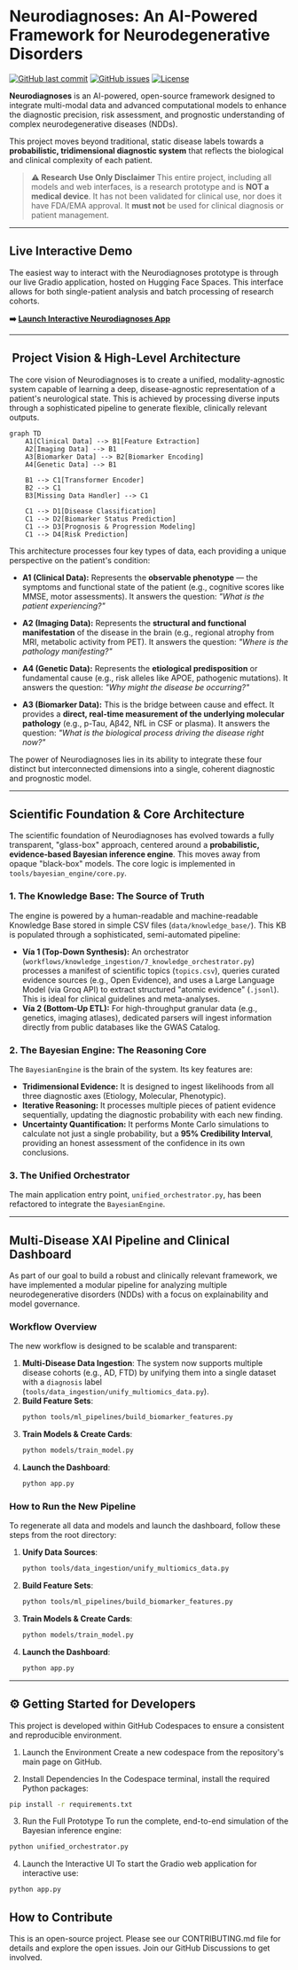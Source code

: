 # Neurodiagnoses: An AI-Powered Framework for Neurodegenerative Disorders

[![GitHub last commit](https://img.shields.io/github/last-commit/Fundacion-de-Neurociencias/neurodiagnoses)](https://github.com/Fundacion-de-Neurociencias/neurodiagnoses/commits/main)
[![GitHub issues](https://img.shields.io/github/issues/Fundacion-de-Neurociencias/neurodiagnoses)](https://github.com/Fundacion-de-Neurociencias/neurodiagnoses/issues)
[![License](https://img.shields.io/github/license/Fundacion-de-Neurociencias/neurodiagnoses)](LICENSE)

**Neurodiagnoses** is an AI-powered, open-source framework designed to integrate multi-modal data and advanced computational models to enhance the diagnostic precision, risk assessment, and prognostic understanding of complex neurodegenerative diseases (NDDs).

This project moves beyond traditional, static disease labels towards a **probabilistic, tridimensional diagnostic system** that reflects the biological and clinical complexity of each patient.

> **⚠️ Research Use Only Disclaimer**
> This entire project, including all models and web interfaces, is a research prototype and is **NOT a medical device**. It has not been validated for clinical use, nor does it have FDA/EMA approval. It **must not** be used for clinical diagnosis or patient management.

---

## Live Interactive Demo

The easiest way to interact with the Neurodiagnoses prototype is through our live Gradio application, hosted on Hugging Face Spaces. This interface allows for both single-patient analysis and batch processing of research cohorts.

**➡️ [Launch Interactive Neurodiagnoses App](https://huggingface.co/spaces/fneurociencias/Neurodiagnoses)**

---

## ️ Project Vision & High-Level Architecture

The core vision of Neurodiagnoses is to create a unified, modality-agnostic system capable of learning a deep, disease-agnostic representation of a patient's neurological state. This is achieved by processing diverse inputs through a sophisticated pipeline to generate flexible, clinically relevant outputs.

```mermaid
graph TD
    A1[Clinical Data] --> B1[Feature Extraction]
    A2[Imaging Data] --> B1
    A3[Biomarker Data] --> B2[Biomarker Encoding]
    A4[Genetic Data] --> B1

    B1 --> C1[Transformer Encoder]
    B2 --> C1
    B3[Missing Data Handler] --> C1

    C1 --> D1[Disease Classification]
    C1 --> D2[Biomarker Status Prediction]
    C1 --> D3[Prognosis & Progression Modeling]
    C1 --> D4[Risk Prediction]
```

This architecture processes four key types of data, each providing a unique perspective on the patient's condition:

* **A1 (Clinical Data):** Represents the **observable phenotype** — the symptoms and functional state of the patient (e.g., cognitive scores like MMSE, motor assessments). It answers the question: *"What is the patient experiencing?"*

* **A2 (Imaging Data):** Represents the **structural and functional manifestation** of the disease in the brain (e.g., regional atrophy from MRI, metabolic activity from PET). It answers the question: *"Where is the pathology manifesting?"*

* **A4 (Genetic Data):** Represents the **etiological predisposition** or fundamental cause (e.g., risk alleles like APOE, pathogenic mutations). It answers the question: *"Why might the disease be occurring?"*

* **A3 (Biomarker Data):** This is the bridge between cause and effect. It provides a **direct, real-time measurement of the underlying molecular pathology** (e.g., p-Tau, Aβ42, NfL in CSF or plasma). It answers the question: *"What is the biological process driving the disease right now?"*

The power of Neurodiagnoses lies in its ability to integrate these four distinct but interconnected dimensions into a single, coherent diagnostic and prognostic model.

---

## Scientific Foundation & Core Architecture

The scientific foundation of Neurodiagnoses has evolved towards a fully transparent, "glass-box" approach, centered around a **probabilistic, evidence-based Bayesian inference engine**. This moves away from opaque "black-box" models. The core logic is implemented in `tools/bayesian_engine/core.py`.

### 1. The Knowledge Base: The Source of Truth

The engine is powered by a human-readable and machine-readable Knowledge Base stored in simple CSV files (`data/knowledge_base/`). This KB is populated through a sophisticated, semi-automated pipeline:
- **Vía 1 (Top-Down Synthesis):** An orchestrator (`workflows/knowledge_ingestion/7_knowledge_orchestrator.py`) processes a manifest of scientific topics (`topics.csv`), queries curated evidence sources (e.g., Open Evidence), and uses a Large Language Model (via Groq API) to extract structured "atomic evidence" (`.jsonl`). This is ideal for clinical guidelines and meta-analyses.
- **Vía 2 (Bottom-Up ETL):** For high-throughput granular data (e.g., genetics, imaging atlases), dedicated parsers will ingest information directly from public databases like the GWAS Catalog.

### 2. The Bayesian Engine: The Reasoning Core

The `BayesianEngine` is the brain of the system. Its key features are:
- **Tridimensional Evidence:** It is designed to ingest likelihoods from all three diagnostic axes (Etiology, Molecular, Phenotypic).
- **Iterative Reasoning:** It processes multiple pieces of patient evidence sequentially, updating the diagnostic probability with each new finding.
- **Uncertainty Quantification:** It performs Monte Carlo simulations to calculate not just a single probability, but a **95% Credibility Interval**, providing an honest assessment of the confidence in its own conclusions.

### 3. The Unified Orchestrator

The main application entry point, `unified_orchestrator.py`, has been refactored to integrate the `BayesianEngine`.

---

## Multi-Disease XAI Pipeline and Clinical Dashboard

As part of our goal to build a robust and clinically relevant framework, we have implemented a modular pipeline for analyzing multiple neurodegenerative disorders (NDDs) with a focus on explainability and model governance.

### Workflow Overview

The new workflow is designed to be scalable and transparent:

1.  **Multi-Disease Data Ingestion**: The system now supports multiple disease cohorts (e.g., AD, FTD) by unifying them into a single dataset with a `diagnosis` label (`tools/data_ingestion/unify_multiomics_data.py`).
2.  **Build Feature Sets**:
    ```bash
    python tools/ml_pipelines/build_biomarker_features.py
    ```
3.  **Train Models & Create Cards**:
    ```bash
    python models/train_model.py
    ```
4.  **Launch the Dashboard**:
    ```bash
    python app.py
    ```

### How to Run the New Pipeline

To regenerate all data and models and launch the dashboard, follow these steps from the root directory:

1.  **Unify Data Sources**:
    ```bash
    python tools/data_ingestion/unify_multiomics_data.py
    ```
2.  **Build Feature Sets**:
    ```bash
    python tools/ml_pipelines/build_biomarker_features.py
    ```
3.  **Train Models & Create Cards**:
    ```bash
    python models/train_model.py
    ```
4.  **Launch the Dashboard**:
    ```bash
    python app.py
    ```

---

## ⚙️ Getting Started for Developers
This project is developed within GitHub Codespaces to ensure a consistent and reproducible environment.

1. Launch the Environment
Create a new codespace from the repository's main page on GitHub.

2. Install Dependencies
In the Codespace terminal, install the required Python packages:

```bash
pip install -r requirements.txt
```
3. Run the Full Prototype
To run the complete, end-to-end simulation of the Bayesian inference engine:

```bash
python unified_orchestrator.py
```
4. Launch the Interactive UI
To start the Gradio web application for interactive use:

```bash
python app.py
```
## How to Contribute
This is an open-source project. Please see our CONTRIBUTING.md file for details and explore the open issues. Join our GitHub Discussions to get involved.